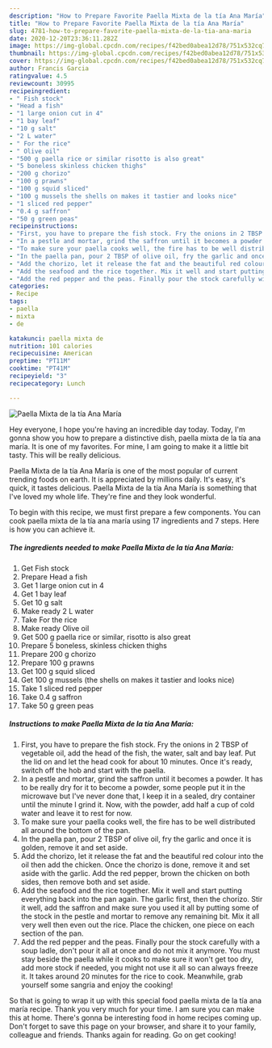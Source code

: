 ```yaml
---
description: "How to Prepare Favorite Paella Mixta de la tía Ana María"
title: "How to Prepare Favorite Paella Mixta de la tía Ana María"
slug: 4781-how-to-prepare-favorite-paella-mixta-de-la-tia-ana-maria
date: 2020-12-20T23:36:11.282Z
image: https://img-global.cpcdn.com/recipes/f42bed0abea12d78/751x532cq70/paella-mixta-de-la-tia-ana-maria-recipe-main-photo.jpg
thumbnail: https://img-global.cpcdn.com/recipes/f42bed0abea12d78/751x532cq70/paella-mixta-de-la-tia-ana-maria-recipe-main-photo.jpg
cover: https://img-global.cpcdn.com/recipes/f42bed0abea12d78/751x532cq70/paella-mixta-de-la-tia-ana-maria-recipe-main-photo.jpg
author: Francis Garcia
ratingvalue: 4.5
reviewcount: 30995
recipeingredient:
- " Fish stock"
- "Head a fish"
- "1 large onion cut in 4"
- "1 bay leaf"
- "10 g salt"
- "2 L water"
- " For the rice"
- " Olive oil"
- "500 g paella rice or similar risotto is also great"
- "5 boneless skinless chicken thighs"
- "200 g chorizo"
- "100 g prawns"
- "100 g squid sliced"
- "100 g mussels the shells on makes it tastier and looks nice"
- "1 sliced red pepper"
- "0.4 g saffron"
- "50 g green peas"
recipeinstructions:
- "First, you have to prepare the fish stock. Fry the onions in 2 TBSP of vegetable oil, add the head of the fish, the water, salt and bay leaf. Put the lid on and let the head cook for about 10 minutes. Once it&#39;s ready, switch off the hob and start with the paella."
- "In a pestle and mortar, grind the saffron until it becomes a powder. It has to be really dry for it to become a powder, some people put it in the microwave but I&#39;ve never done that, I keep it in a sealed, dry container until the minute I grind it. Now, with the powder, add half a cup of cold water and leave it to rest for now."
- "To make sure your paella cooks well, the fire has to be well distributed all around the bottom of the pan."
- "In the paella pan, pour 2 TBSP of olive oil, fry the garlic and once it is golden, remove it and set aside."
- "Add the chorizo, let it release the fat and the beautiful red colour into the oil then add the chicken. Once the chorizo is done, remove it and set aside with the garlic. Add the red pepper, brown the chicken on both sides, then remove both and set aside."
- "Add the seafood and the rice together. Mix it well and start putting everything back into the pan again. The garlic first, then the chorizo. Stir it well, add the saffron and make sure you used it all by putting some of the stock in the pestle and mortar to remove any remaining bit. Mix it all very well then even out the rice. Place the chicken, one piece on each section of the pan."
- "Add the red pepper and the peas. Finally pour the stock carefully with a soup ladle, don&#39;t pour it all at once and do not mix it anymore. You must stay beside the paella while it cooks to make sure it won&#39;t get too dry, add more stock if needed, you might not use it all so can always freeze it. It takes around 20 minutes for the rice to cook. Meanwhile, grab yourself some sangria and enjoy the cooking!"
categories:
- Recipe
tags:
- paella
- mixta
- de

katakunci: paella mixta de 
nutrition: 101 calories
recipecuisine: American
preptime: "PT11M"
cooktime: "PT41M"
recipeyield: "3"
recipecategory: Lunch

---
```



![Paella Mixta de la tía Ana María](https://img-global.cpcdn.com/recipes/f42bed0abea12d78/751x532cq70/paella-mixta-de-la-tia-ana-maria-recipe-main-photo.jpg)

Hey everyone, I hope you're having an incredible day today. Today, I'm gonna show you how to prepare a distinctive dish, paella mixta de la tía ana maría. It is one of my favorites. For mine, I am going to make it a little bit tasty. This will be really delicious.



Paella Mixta de la tía Ana María is one of the most popular of current trending foods on earth. It is appreciated by millions daily. It's easy, it's quick, it tastes delicious. Paella Mixta de la tía Ana María is something that I've loved my whole life. They're fine and they look wonderful.


To begin with this recipe, we must first prepare a few components. You can cook paella mixta de la tía ana maría using 17 ingredients and 7 steps. Here is how you can achieve it.

<!--inarticleads1-->

##### The ingredients needed to make Paella Mixta de la tía Ana María:

1. Get  Fish stock
1. Prepare Head a fish
1. Get 1 large onion cut in 4
1. Get 1 bay leaf
1. Get 10 g salt
1. Make ready 2 L water
1. Take  For the rice
1. Make ready  Olive oil
1. Get 500 g paella rice or similar, risotto is also great
1. Prepare 5 boneless, skinless chicken thighs
1. Prepare 200 g chorizo
1. Prepare 100 g prawns
1. Get 100 g squid sliced
1. Get 100 g mussels (the shells on makes it tastier and looks nice)
1. Take 1 sliced red pepper
1. Take 0.4 g saffron
1. Take 50 g green peas




<!--inarticleads2-->

##### Instructions to make Paella Mixta de la tía Ana María:

1. First, you have to prepare the fish stock. Fry the onions in 2 TBSP of vegetable oil, add the head of the fish, the water, salt and bay leaf. Put the lid on and let the head cook for about 10 minutes. Once it&#39;s ready, switch off the hob and start with the paella.
1. In a pestle and mortar, grind the saffron until it becomes a powder. It has to be really dry for it to become a powder, some people put it in the microwave but I&#39;ve never done that, I keep it in a sealed, dry container until the minute I grind it. Now, with the powder, add half a cup of cold water and leave it to rest for now.
1. To make sure your paella cooks well, the fire has to be well distributed all around the bottom of the pan.
1. In the paella pan, pour 2 TBSP of olive oil, fry the garlic and once it is golden, remove it and set aside.
1. Add the chorizo, let it release the fat and the beautiful red colour into the oil then add the chicken. Once the chorizo is done, remove it and set aside with the garlic. Add the red pepper, brown the chicken on both sides, then remove both and set aside.
1. Add the seafood and the rice together. Mix it well and start putting everything back into the pan again. The garlic first, then the chorizo. Stir it well, add the saffron and make sure you used it all by putting some of the stock in the pestle and mortar to remove any remaining bit. Mix it all very well then even out the rice. Place the chicken, one piece on each section of the pan.
1. Add the red pepper and the peas. Finally pour the stock carefully with a soup ladle, don&#39;t pour it all at once and do not mix it anymore. You must stay beside the paella while it cooks to make sure it won&#39;t get too dry, add more stock if needed, you might not use it all so can always freeze it. It takes around 20 minutes for the rice to cook. Meanwhile, grab yourself some sangria and enjoy the cooking!




So that is going to wrap it up with this special food paella mixta de la tía ana maría recipe. Thank you very much for your time. I am sure you can make this at home. There's gonna be interesting food in home recipes coming up. Don't forget to save this page on your browser, and share it to your family, colleague and friends. Thanks again for reading. Go on get cooking!
